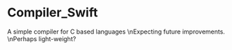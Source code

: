 # Compiler_Swift
A simple compiler for C based languages
\nExpecting future improvements.
\nPerhaps light-weight?
